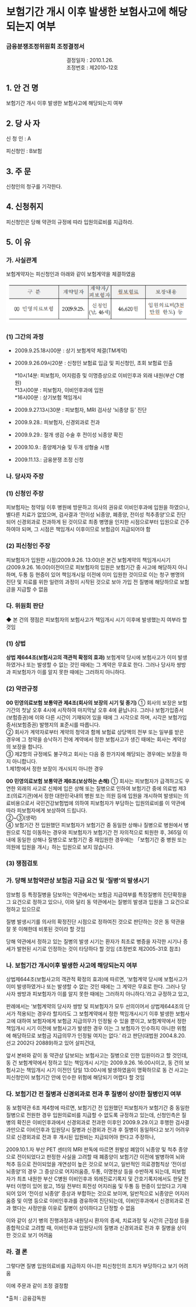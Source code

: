 # 보험기간 개시 이후 발생한 보험사고에 해당되는지 여부

### 금융분쟁조정위원회 조정결정서 

&nbsp;&nbsp;&nbsp;&nbsp;&nbsp;&nbsp;&nbsp;&nbsp;&nbsp;&nbsp; &nbsp;&nbsp;&nbsp;&nbsp;&nbsp;&nbsp;&nbsp;&nbsp;&nbsp;&nbsp; &nbsp;&nbsp;&nbsp;&nbsp;&nbsp;&nbsp;&nbsp;&nbsp;&nbsp;&nbsp; &nbsp;&nbsp;&nbsp;&nbsp;&nbsp;&nbsp;&nbsp;&nbsp;&nbsp;결정일자 : 2010.1.26.<br>&nbsp;&nbsp;&nbsp;&nbsp;&nbsp;&nbsp;&nbsp;&nbsp;&nbsp;&nbsp; &nbsp;&nbsp;&nbsp;&nbsp;&nbsp;&nbsp;&nbsp;&nbsp;&nbsp;&nbsp; &nbsp;&nbsp;&nbsp;&nbsp;&nbsp;&nbsp;&nbsp;&nbsp;&nbsp;&nbsp; &nbsp;&nbsp;&nbsp;&nbsp;&nbsp;&nbsp;&nbsp;&nbsp;&nbsp;조정번호 : 제2010-12호


## 1. 안 건 명
보험기간 개시 이후 발생한 보험사고에 해당되는지 여부

## 2. 당 사 자 

신 청 인  :  A

피신청인  :  B보험

## 3. 주    문
신청인의 청구를 기각한다.

## 4. 신청취지 
피신청인은 당해 약관의 규정에 따라 입원의료비를 지급하라.

## 5. 이   유

### 가. 사실관계

보험계약자는 피신청인과 아래와 같이 보험계약을 체결하였음

![alt image](https://raw.githubusercontent.com/aijinet/bodoc-claim-contents/master/contents/images/126_1.PNG)

<!--
구 분
계약일자
계약자/
피보험자
월보험료
보장내용
00 민영의료보험
2009.9.25.
신청인
(남, 46세)
46,620원
입원의료비(3천만원 한도) 등
-->


### (1) 그간의 과정

  * 2009.9.25.18시00분 : 상기 보험계약 체결(TM계약)
  * 2009.9.26.09시20분 : 신청인 보험료 입금 및 피신청인, 초회 보험료 인출
                
    *10시14분: 피보험자, 어지럼증 및 이명증상으로 이비인후과 외래 내원(부산 C병원)           
    *13시00분 : 피보험자, 이비인후과에 입원   
    *16시00분 : 상기보험 책임개시
  * 2009.9.27.13시30분 : 피보험자, MRI 검사상 ‘뇌종양 등’ 진단
  * 2009.9.28.: 피보험자, 신경외과로 전과
  * 2009.9.29.: 절개 생검 수술 후 전이성 뇌종양 확진
  * 2009.10.9.: 종양제거술 및 두개 성형술 시행
  * 2009.11.13.: 금융분쟁 조정 신청

### 나. 당사자 주장 

### (1) 신청인 주장

피보험자는 청약일 이후 병원에 방문하고 의사의 권유로 이비인후과에 입원을 하였으나, 별다른 치료가 없었으며, 검사결과 ‘전이성 뇌종양, 폐종양, 전이성 척추종양’으로 진단되어 신경외과로 전과하게 된 것이므로 최종 병명을 인지한 시점으로부터 입원으로 간주하여야 되며, 그 시점은 책임개시 이후이므로 보험금이 지급되어야 함  
  
### (2) 피신청인 주장

피보험자가 입원한 시점(2009.9.26. 13:00)은 본건 보험계약의 책임개시시기(2009.9.26. 16:00)이전이므로 피보험자의 입원은 보험기간 중 사고에 해당하지 아니하며, 두통 등 현증이 있어 책임개시일 이전에 이미 입원한 것이므로 이는 청구 병명의 진단 및 치료를 위한 일련의 과정이 시작된 것으로 보아 가입 전 질병에 해당하므로 보험금을 지급할 수 없음 

### 다. 위원회 판단

◆ 본 건의 쟁점은 피보험자의 보험사고가 책임개시 시기 이후에 발생했는지 여부라 할 것임

### (1) 상법
   
**상법 제644조(보험사고의 객관적 확정의 효과)** 보험계약 당시에 보험사고가 이미 발생하였거나 또는 발생할 수 없는 것인 때에는 그 계약은 무효로 한다. 그러나 당사자 쌍방과 피보험자가 이를 알지 못한 때에는 그러하지 아니하다.


### (2) 약관규정  

 **00 민영의료보험 보통약관 제4조(회사의 보장의 시기 및 종기)** ① 회사의 보장은 보험기간의 첫날 오후 4시에 시작하여 마지막날 오후 4에 끝납니다. 그러나 보험가입증서(보험증권)에 이와 다른 시간이 기재되어 있을 때에 그 시각으로 하며, 시각은 보험가입증서(보험증권) 발행지의 표준시를 따릅니다.<br>
  ② 회사가 계약자로부터 계약의 청약과 함께 보험료 상당액의 전부 또는 일부를 받은 경우에 그 청약을 승낙하기 전에 계약에서 정한 보험사고가 생긴 때에는 회사는 계약상의 보장을 합니다.<br>
  ③ 제2항의 규정에도 불구하고 회사는 다음 중 한가지에 해당되는 경우에는 보장을 하지 아니합니다.<br>
  1.제1항에서 정한 보장이 개시되지 아니한 경우<br>

**00 민영의료보험 보통약관 제6조(보상하는 손해)** 
① 회사는 피보험자가 급격하고도 우연한 외래의 사고로 신체에 입은 상해 또는 질병으로 인하여 보험기간 중에 의료법 제3조(의료기관)에서 정한 대한민국내의 병원 또는 의원 등에 입원을 개시하여 발생되는 의료비용으로서 국민건강보험법에 의하여 피보험자가 부담하는 입원의료비를 이 약관에 따라 피보험자에게 보상하여 드립니다.<br>
②~③(생략)<br>
④ 보험기간 전 입원했던 피보험자가 보험기간 중 동일한 상해나 질병으로 병원에서 병원으로 직접 이동하는 경우와 피보험자가 보험기간 전 자의적으로 퇴원한 후, 365일 이내에 동일한 상해나 질병으로 보험기간 중 재입원한 경우에는 「보험기간 중 병원 또는 의원에 입원을 개시」하는 입원으로 보지 않습니다.<br>


### (3) 쟁점검토  

### 가. 당해 보험약관상 보험금 지급 요건 및 ‘질병’의 발생시기
  
 암보험 등 특정질병을 담보하는 약관에서는 보험금 지급여부를 특정질병의 진단확정을 그 요건으로 정하고 있으나, 이와 달리 동 약관에서는 질병의 발생과 입원을 그 요건으로 정하고 있으므로

질병 발생시기를 의사의 확정진단 시점으로 정하여진 것으로 판단하는 것은 동 약관을 잘 못 이해한데 비롯된 것이라 할 것임

 당해 약관에서 정하고 있는 질병의 발생 시기는 환자가 최초로 병증을 자각한 시기나 증세가 발현된 시기로 인정하는 것이 타당하다 할 것임 (조정번호 제2005-31호 참조)

### 나. 보험기간 개시이후 발생한 사고에 해당되는지 여부
 
 상법제644조(보험사고의 객관적 확정의 효과)에 따르면, ‘보험계약 당시에 보험사고가 이미 발생하였거나 또는 발생할 수 없는 것인 때에는 그 계약은 무효로 한다. 그러나 당사자 쌍방과 피보험자가 이를 알지 못한 때에는 그러하지 아니하다.’라고 규정하고 있고, 

  판례에서는 ‘보험계약의 당사자 쌍방 및 피보험자가 모두 선의이어서 상법제644조의 단서가 적용되는 경우라 할지라도 그 보험계약에서 정한 책임개시시기 이후 발생한 보험사고에 대하여 보험자에게 보험금 지급의무가 인정될 수 있을 뿐이고, 보험계약에서 정한 책임개시 시기 이전에 보험사고가 발생한 경우 이는 그 보험자가 인수하지 아니한 위험에 해당하므로 보험금 지급의무가 인정될 여지는 없다.’ 라고 판단(대법원 2004.8.20. 선고 2002다 20889)하고 있어 살피건대,

  앞서 본바와 같이 동 약관상 담보되는 보험사고는 질병으로 인한 입원이라고 할 것인데, 동 건 보험계약에서 정하고 있는 책임개시 시기는  2009.9.26. 16:00시이고, 동 건의 보험사고는 책임개시 시기 이전인 당일 13:00시에 발생하였음이 명확하므로 동 건 사고는 피신청인이 보험기간 안에 인수한 위험에 해당되기 어렵다 할 것임


### 다. 보험기간 전 질병과 신경외과로 전과 후 질병이 상이한 질병인지 여부

동 보험약관 6조 제4항에 따르면, 보험기간 전 입원했던 피보험자가 보험기간 중 동일한 질병으로 전원한 경우 입원의료비를 지급할 수 없도록 규정하고 있는데, 신청인측은 질병의 확진은 이비인후과에서 신경외과로 전과한 이후인 2009.9.29.이고 후행한 검사결과만으로 이비인후과 입원당시 질병과 신경외과 전과 후 질병이 동일하다고 보기 어려우므로 신경외과로 전과 후 개시된 입원비는 지급되어야 한다고 주장하나, 

2009.10.1.자 부산 PET 센터의 MRI 판독에 따르면 원발성 폐암이 뇌종양 및 척추 종양으로 전이되었다고 판정한 사실을 고려할 때 폐종양이 보험기간 이전에 발병하여 뇌와 척추 등으로 전이되었을 개연성이 높은 것으로 보이고, 일반적인 의료경험칙상 ‘전이성 뇌종양’의 경우 그 증상으로 어지러움증, 두통, 이명현상 등을 수반하게 되는데, 피보험자가 최초 내원한 부산 C병원 이비인후과 외래진료기록지 및 간호기록지에서도 한달 전부터 이명이 있어 왔고, 15일 전부터 회전성 어지러움 및 두통 등 현증이 있었다고 기재되어 있어 ‘전이성 뇌종양’ 증상과 부합하는 것으로 보이며, 일반적으로 뇌종양은 어지러움증 및 이명 등으로 이비인후과를 경유하여 진단되는데, 이비인후과에서 신경외과로 전과 했다는 사정만을 이유로 질병이 상이하다고 단정할 수 없음

이와 같이 상기 병의 진행과정과 내원당시 환자의 증세, 치료과정 및 시간의 근접성 등을 종합적으로 고려할 때, 이비인후과 입원당시의 질병과 신경외과로 전과 후 질병을 상이한 것으로 보기 어려움 

### 라. 결 론   

그렇다면 질병 입원의료비를 지급하지 아니한 피신청인의 조치가 부당하다고 보기 어려움

이에 주문과 같이 조정 결정함 

*출처 : 금융감독원